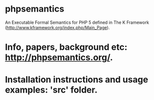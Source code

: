 phpsemantics
============

An Executable Formal Semantics for PHP 5 defined in The K Framework (http://www.kframework.org/index.php/Main_Page).

# Info, papers, background etc: http://phpsemantics.org/.
# Installation instructions and usage examples: 'src' folder.

